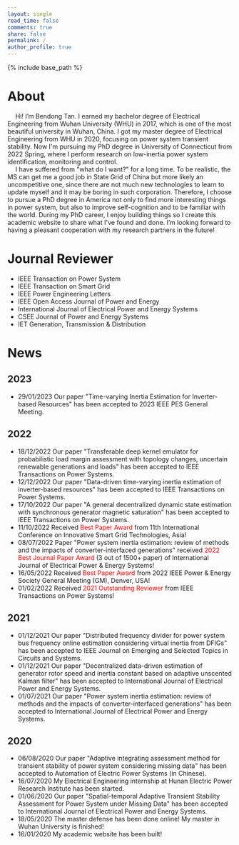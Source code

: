 ```yaml
---
layout: single
read_time: false
comments: true
share: false
permalink: /
author_profile: true
---
```

{% include base_path %}
# About
&emsp; Hi! I’m Bendong Tan. I earned my bachelor degree of Electrical Engineering from Wuhan University (WHU) in 2017, which is one of the most beautiful university in Wuhan, China. I got my master degree of Electrical Engineering from WHU in 2020, focusing on power system transient stability. Now I'm pursuing my PhD degree in University of Connecticut from 2022 Spring, where I perform research on low-inertia power system identification, monitoring and control.   
&emsp; I have suffered from "what do I want?" for a long time. To be realistic, the MS can get me a good job in State Grid of China but more likely an uncompetitive one, since there are not much new technologies to learn to update myself and it may be boring in such corporation. Therefore, I choose to pursue a PhD degree in America not only to find more interesting things in power system, but also to improve self-cognition and to be familiar with the world. During my PhD career, I enjoy building things so I create this academic website to share what I've found and done. I’m looking forward to having a pleasant cooperation with my research partners in the future!   

# Journal Reviewer
* IEEE Transaction on Power System
* IEEE Transaction on Smart Grid
* IEEE Power Engineering Letters
* IEEE Open Access Journal of Power and Energy
* International Journal of Electrical Power and Energy Systems
* CSEE Journal of Power and Energy Systems 
* IET Generation, Transmission & Distribution 

# News

## 2023
* 29/01/2023 Our paper "Time-varying Inertia Estimation for Inverter-based Resources" has been accepted to 2023 IEEE PES General Meeting.

## 2022
* 18/12/2022 Our paper "Transferable deep kernel emulator for probabilistic load margin assessment with topology changes, uncertain renewable generations and loads" has been accepted to IEEE Transactions on Power Systems.
* 12/12/2022 Our paper "Data-driven time-varying inertia estimation of inverter-based resources" has been accepted to IEEE Transactions on Power Systems.
* 17/10/2022 Our paper "A general decentralized dynamic state estimation with synchronous generator magnetic saturation" has been accepted to IEEE Transactions on Power Systems.
* 11/10/2022 Received <font color=red>Best Paper Award</font> from 11th International Conference on Innovative Smart Grid Technologies, Asia!
* 08/07/2022 Paper "Power system inertia estimation: review of methods and the impacts of converter-interfaced generations" received <font color=red>2022 Best Journal Paper Award</font>  (3 out of 1500+ paper) of International Journal of Electrical Power & Energy Systems!
* 16/05/2022 Received <font color=red>Best Paper Award</font> from 2022 IEEE Power & Energy Society General Meeting (GM), Denver, USA!
* 01/02/2022 Received <font color=red>2021 Outstanding Reviewer</font> from IEEE Transactions on Power Systems!

## 2021
* 01/12/2021 Our paper "Distributed frequency divider for power system bus frequency online estimation considering virtual inertia from DFIGs" has been accepted to IEEE Journal on Emerging and Selected Topics in Circuits and Systems.
* 01/12/2021 Our paper "Decentralized data-driven estimation of generator rotor speed and inertia constant based on adaptive unscented Kalman filter" has been accepted to International Journal of Electrical Power and Energy Systems.
* 01/07/2021 Our paper "Power system inertia estimation: review of methods and the impacts of converter-interfaced generations" has been accepted to International Journal of Electrical Power and Energy Systems.

## 2020
* 06/08/2020 Our paper "Adaptive integrating assessment method for transient stability of power system considering missing data" has been accepted to Automation of Electric Power Systems (in Chinese).
* 16/07/2020 My Electrical Engineering internship at Hunan Electric Power Research Institute has been started.
* 01/06/2020 Our paper "Spatial-temporal Adaptive Transient Stability Assessment for Power System under Missing Data" has been accepted to International Journal of Electrical Power and Energy Systems.
* 18/05/2020 The master defense has been done online! My master in Wuhan University is finished!
* 16/01/2020 My academic website has been built!

